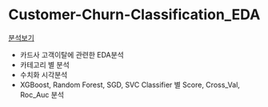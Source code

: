 # Customer-Churn-Classification_EDA 
[분석보기](https://github.com/Daniel3424/Customer-Churn-Classification_EDA/blob/master/Customer%20Churn%20Classification_EDA.ipynb)

- 카드사 고객이탈에 관련한 EDA분석
- 카테고리 별 분석 
- 수치화 시각분석 
- XGBoost, Random Forest, SGD, SVC Classifier 별 Score, Cross_Val, Roc_Auc 분석
